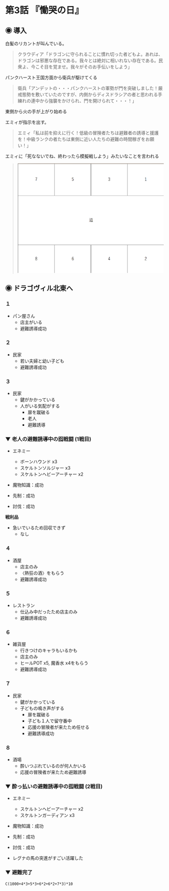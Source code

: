 ---
---

# 第3話 『慟哭の日』

## ◉ 導入
白髪のリカントが叫んでいる。

> クラウディア「ドラゴンに守られることに慣れ切った者どもよ。あれは、ドラゴンは邪悪な存在である。我々とは絶対に相いれない存在である。民衆よ、今こそ目を覚ませ。我々がそのお手伝いをしよう」

パンクハースト王国方面から衛兵が駆けてくる

> 衛兵「アンデットの・・・パンクハーストの軍勢が門を突破しました！厳戒態勢を敷いていたのですが、内側からディスドラシアの者と思われる手練れの連中から強襲をかけられ、門を開けられて・・・！」

東側から火の手が上がり始める

エミィが指示を出す。

> エミィ「私は前を抑えに行く！低級の冒険者たちは避難者の誘導と援護を！中級ランクの者たちは東側に近い人たちの避難の時間稼ぎをお願い！」

エミィに「死なないでね、終わったら模擬戦しよう」みたいなことを言われる

> ![ドラゴヴィル北東のマップ](/HinaDoraSS/img/mapDragovil-machi-1.png "ドラゴヴィル北東マップ")

## ◉ ドラゴヴィル北東へ

### １

- パン屋さん
  - 店主がいる
  - 避難誘導成功

### ２

- 民家
  - 若い夫婦と幼い子ども
  - 避難誘導成功

### ３

- 民家
  - 鍵がかかっている
  - 人がいる気配がする
    - 扉を蹴破る
    - 老人
    - 避難誘導

### ▼ 老人の避難誘導中の囮戦闘 (1戦目)

- エネミー
  - ボーンハウンド x3
  - スケルトンソルジャー x3
  - スケルトンヘビーアーチャー x2
- 魔物知識：成功
- 先制：成功

- 討伐：成功

**戦利品**
- 急いでいるため回収できず
  - なし

### ４

- 酒屋
  - 店主のみ
  - 〈熱狂の酒〉をもらう
  - 避難誘導成功

### ５

- レストラン
  - 仕込み中だったため店主のみ
  - 避難誘導成功

### ６

- 雑貨屋
  - 行きつけのキャラもいるかも
  - 店主のみ
  - ヒールPOT x5, 魔香水 x4をもらう
  - 避難誘導成功

### ７

- 民家
  - 鍵がかかっている
  - 子どもの鳴き声がする
    - 扉を蹴破る
    - 子ども１人で留守番中
    - 応援の冒険者が来たため任せる
    - 避難誘導成功

### ８

- 酒場
  - 酔いつぶれているのが何人かいる
  - 応援の冒険者が来たため避難誘導

### ▼ 酔っ払いの避難誘導中の囮戦闘 (2戦目)

- エネミー
  - スケルトンヘビーアーチャー x2
  - スケルトンガーディアン x3
- 魔物知識：成功
- 先制：成功

- 討伐：成功
- レグナの馬の突進がすごい活躍した

### ▼ 避難完了




```
C(1000+4*3+5*3+6*2+6*2+7*3)*10
```
